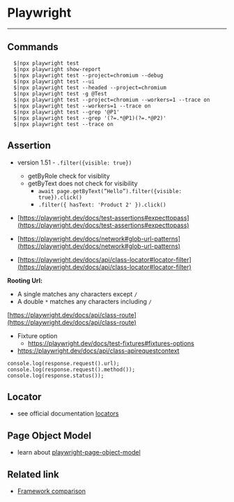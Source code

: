 # Playwright

---


## Commands


```terminal
  $|npx playwright test
  $|npx playwright show-report
  $|npx playwright test --project=chromium --debug
  $|npx playwright test --ui
  $|npx playwright test --headed --project=chromium
  $|npx playwright test -g @Test
  $|npx playwright test --project=chromium --workers=1 --trace on
  $|npx playwright test --workers=1 --trace on
  $|npx playwright test --grep '@P1'
  $|npx playwright test --grep '(?=.*@P1)(?=.*@P2)'
  $|npx playwright test --trace on
```

## Assertion

- version 1.51 - `.filter({visible: true})`
  - getByRole check for visiblity
  - getByText does not check for visibility
    - `await page.getByText(”Hello”).filter({visible: true}).click()`
    - `.filter({ hasText: 'Product 2' }).click()`
- [https://playwright.dev/docs/test-assertions#expecttopass](https://playwright.dev/docs/test-assertions#expecttopass)

- [https://playwright.dev/docs/network#glob-url-patterns](https://playwright.dev/docs/network#glob-url-patterns)
- [https://playwright.dev/docs/api/class-locator#locator-filter](https://playwright.dev/docs/api/class-locator#locator-filter)

**Rooting Url:**

- A single matches any characters except `/`
- A double `*` matches any characters including `/`

[https://playwright.dev/docs/api/class-route](https://playwright.dev/docs/api/class-route)

- Fixture option
  - https://playwright.dev/docs/test-fixtures#fixtures-options
- https://playwright.dev/docs/api/class-apirequestcontext

```tsx
console.log(response.request().url);
console.log(response.request().method());
console.log(response.status());
```
## Locator

- see official documentation [locators](https://playwright.dev/docs/locators)

## Page Object Model

- learn about [playwright-page-object-model](https://www.lambdatest.com/learning-hub/playwright-page-object-model)

## Related link
- [Framework comparison](https://www.checklyhq.com/blog/cypress-vs-selenium-vs-playwright-vs-puppeteer-speed-comparison/)